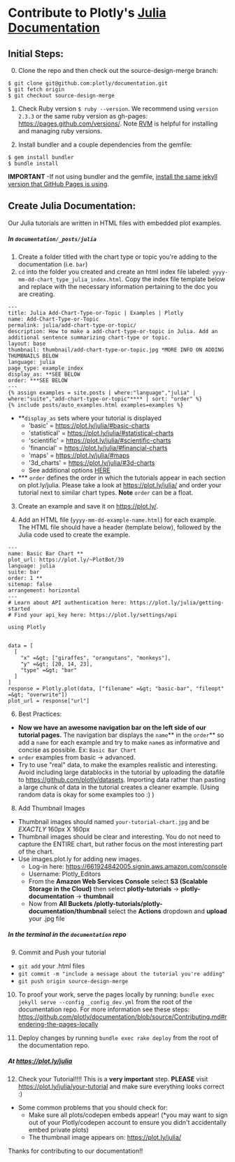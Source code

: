 # Contribute to Plotly's [Julia Documentation](https://plot.ly/julia/)
## Initial Steps:
0. Clone the repo and then check out the source-design-merge branch:

  ```
  $ git clone git@github.com:plotly/documentation.git
  $ git fetch origin
  $ git checkout source-design-merge
  ```
1. Check Ruby version `$ ruby --version`. We recommend using `version 2.3.3` or the same ruby version as gh-pages: https://pages.github.com/versions/. Note [RVM](https://rvm.io/rvm/install) is helpful for installing and managing ruby versions.

2. Install bundler and a couple dependencies from the gemfile:

  ```
  $ gem install bundler
  $ bundle install

  ```
<b>IMPORTANT</b> -If not using bundler and the gemfile, [install the same jekyll version that GitHub Pages is using](https://pages.github.com/versions/).

## Create Julia Documentation:
Our Julia tutorials are written in HTML files with embedded plot examples.
##### In `documentation/_posts/julia`
1. Create a folder titled with the chart type or topic you're adding to the documentation (i.e. `bar`)  
2. `cd` into the folder you created and create an html index file labeled: `yyyy-mm-dd-chart_type_julia_index.html`. Copy the index file template below and replace with the necessary information pertaining to the doc you are creating.
  ```
  ---
  title: Julia Add-Chart-Type-or-Topic | Examples | Plotly
  name: Add-Chart-Type-or-Topic
  permalink: julia/add-chart-type-or-topic/
  description: How to make a add-chart-type-or-topic in Julia. Add an additional sentence summarizing chart-type or topic.
  layout: base
  thumbnail: thumbnail/add-chart-type-or-topic.jpg *MORE INFO ON ADDING THUMBNAILS BELOW
  language: julia
  page_type: example_index
  display_as: **SEE BELOW
  order: ***SEE BELOW
  ---
  {% assign examples = site.posts | where:"language","julia" | where:"suite","add-chart-type-or-topic"**** | sort: "order" %}
  {% include posts/auto_examples.html examples=examples %}
  ```
  - **`display_as` sets where your tutorial is displayed
      - 'basic' = https://plot.ly/julia/#basic-charts
      - 'statistical' = https://plot.ly/julia/#statistical-charts
      - 'scientific' = https://plot.ly/julia/#scientific-charts
      - 'financial' = https://plot.ly/julia/#financial-charts
      - 'maps' = https://plot.ly/julia/#maps
      - '3d_charts' = https://plot.ly/julia/#3d-charts
      - See additional options [HERE](https://github.com/plotly/documentation/blob/source-design-merge/_includes/documentation_eg.html#L1)
  - *** `order` defines the order in which the tutorials appear in each section on plot.ly/julia. Please take a look at https://plot.ly/julia/ and order your tutorial next to similar chart types. <b>Note</b> `order` can be a float.

3. Create an example and save it on https://plot.ly/.

4. Add an HTML file (`yyyy-mm-dd-example-name.html`) for each example. The HTML file should have a header (template below), followed by the Julia code used to create the example.
  ```
  ---
  name: Basic Bar Chart **
  plot_url: https://plot.ly/~PlotBot/39
  language: julia
  suite: bar
  order: 1 **
  sitemap: false
  arrangement: horizontal
  ---
  # Learn about API authentication here: https://plot.ly/julia/getting-started
  # Find your api_key here: https://plot.ly/settings/api

  using Plotly


  data = [
    [
      "x" =&gt; ["giraffes", "orangutans", "monkeys"],
      "y" =&gt; [20, 14, 23],
      "type" =&gt; "bar"
    ]
  ]
  response = Plotly.plot(data, ["filename" =&gt; "basic-bar", "fileopt" =&gt; "overwrite"])
  plot_url = response["url"]
  ```

6. Best Practices:
  - <b>Now we have an awesome navigation bar on the left side of our tutorial pages.</b> The navigation bar displays the `name`** in the `order`** so add a `name` for each example and try to make `name`s as informative and concise as possible. Ex: `Basic Bar Chart`
  - `order` examples from basic -> advanced.
  - Try to use "real" data, to make the examples realistic and interesting. Avoid including large datablocks in the tutorial by uploading the datafile to https://github.com/plotly/datasets. Importing data rather than pasting a large chunk of data in the tutorial creates a cleaner example. (Using random data is okay for some examples too :) )

8. Add Thumbnail Images
  - Thumbnail images should named `your-tutorial-chart.jpg` and be *EXACTLY* 160px X 160px
  - Thumbnail images should be clear and interesting. You do not need to capture the ENTIRE chart, but rather focus on the most interesting part of the chart.
  - Use images.plot.ly for adding new images.
    - Log-in here: https://661924842005.signin.aws.amazon.com/console
    - Username: Plotly_Editors
    - From the <b>Amazon Web Services Console</b> select <b>S3 (Scalable Storage in the Cloud)</b> then select <b>plotly-tutorials</b> -> <b>plotly-documentation</b> -> <b>thumbnail</b>
    - Now from <b>All Buckets /plotly-tutorials/plotly-documentation/thumbnail</b> select the <b>Actions</b> dropdown and <b>upload</b> your .jpg file

##### In the terminal in the `documentation` repo
9. Commit and Push your tutorial
  - `git add` your .html files
  - `git commit -m "include a message about the tutorial you're adding"`
  - `git push origin source-design-merge`

10. To proof your work, serve the pages locally by running: `bundle exec jekyll serve --config _config_dev.yml` from the root of the documentation repo.
For more information see these steps: https://github.com/plotly/documentation/blob/source/Contributing.md#rendering-the-pages-locally

11. Deploy changes by running `bundle exec rake deploy` from the root of the documentation repo.

##### At https://plot.ly/julia
12. Check your Tutorial!!!! This is a <b>very important</b> step.
  <b>PLEASE</b> visit https://plot.ly/julia/your-tutorial and make sure everything looks correct :)

  - Some common problems that you should check for:
    - Make sure all plots/codepen embeds appear! (*you may want to sign out of your Plotly/codepen account to ensure you didn't accidentally embed private plots)
    - The thumbnail image appears on: https://plot.ly/julia/

Thanks for contributing to our documentation!!
